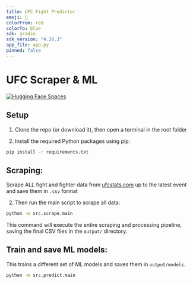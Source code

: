 ```yaml
---
title: UFC Fight Predictor
emoji: 🥊
colorFrom: red
colorTo: blue
sdk: gradio
sdk_version: "4.28.3"
app_file: app.py
pinned: false
---
```

# UFC Scraper & ML

[![Hugging Face Spaces](https://img.shields.io/badge/🤗%20Hugging%20Face-Spaces-blue)](https://huggingface.co/spaces/AlvaroMros/ufc-predictor)

## Setup

1. Clone the repo (or download it), then open a terminal in the root folder

2. Install the required Python packages using pip:

```bash
pip install -r requirements.txt
```
## Scraping:
Scrape ALL fight and fighter data from [ufcstats.com](http://ufcstats.com) up to the latest event and save them in `.csv` format 

2. Then run the main script to scrape all data:

```bash
python -m src.scrape.main
```
This command will execute the entire scraping and processing pipeline, saving the final CSV files in the `output/` directory.

## Train and save ML models:

This trains a different set of ML models and saves them in `output/models`.

```bash
python -m src.predict.main
```
